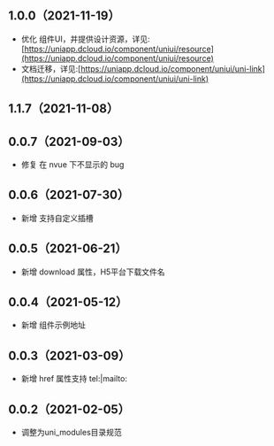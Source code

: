 ## 1.0.0（2021-11-19）

- 优化
  组件UI，并提供设计资源，详见:[https://uniapp.dcloud.io/component/uniui/resource](https://uniapp.dcloud.io/component/uniui/resource)
- 文档迁移，详见:[https://uniapp.dcloud.io/component/uniui/uni-link](https://uniapp.dcloud.io/component/uniui/uni-link)

## 1.1.7（2021-11-08）

## 0.0.7（2021-09-03）

- 修复 在 nvue 下不显示的 bug

## 0.0.6（2021-07-30）

- 新增 支持自定义插槽

## 0.0.5（2021-06-21）

- 新增 download 属性，H5平台下载文件名

## 0.0.4（2021-05-12）

- 新增 组件示例地址

## 0.0.3（2021-03-09）

- 新增 href 属性支持 tel:|mailto:

## 0.0.2（2021-02-05）

- 调整为uni_modules目录规范
